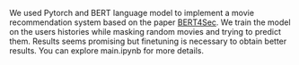 We used Pytorch and BERT language model to implement a movie recommendation system based on the paper [BERT4Sec](https://arxiv.org/pdf/1904.06690.pdf). We train the model on the users histories while masking random movies and trying to predict them. Results seems promising but finetuning is necessary to obtain better results. You can explore main.ipynb for more details.